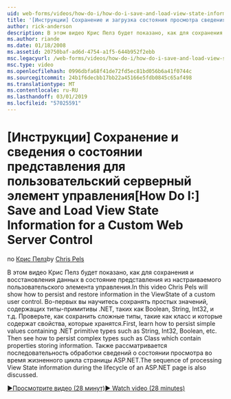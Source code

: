 ```yaml
---
uid: web-forms/videos/how-do-i/how-do-i-save-and-load-view-state-information-for-a-custom-web-server-control
title: '[Инструкции] Сохранение и загрузка состояния просмотра сведения для пользовательского управления веб-сервера | Документация Майкрософт'
author: rick-anderson
description: В этом видео Крис Пелз будет показано, как для сохранения и восстановления данных в состояние представления из настраиваемого пользовательского элемента управления. Во-первых Узнайте, как для сохранения простого значения...
ms.author: riande
ms.date: 01/18/2008
ms.assetid: 20750baf-ad6d-4754-a1f5-644b952f2ebb
msc.legacyurl: /web-forms/videos/how-do-i/how-do-i-save-and-load-view-state-information-for-a-custom-web-server-control
msc.type: video
ms.openlocfilehash: 0996dbfa68f41de72fd5ec81bd056b6a41f0744c
ms.sourcegitcommit: 24b1f6decbb17bb22a45166e5fdb0845c65af498
ms.translationtype: MT
ms.contentlocale: ru-RU
ms.lasthandoff: 03/01/2019
ms.locfileid: "57025591"
---
```

<a name="how-do-i-save-and-load-view-state-information-for-a-custom-web-server-control"></a><span data-ttu-id="b6c28-104">[Инструкции] Сохранение и сведения о состоянии представления для пользовательский серверный элемент управления</span><span class="sxs-lookup"><span data-stu-id="b6c28-104">[How Do I:] Save and Load View State Information for a Custom Web Server Control</span></span>
====================
<span data-ttu-id="b6c28-105">по [Крис Пелз](https://twitter.com/chrispels)</span><span class="sxs-lookup"><span data-stu-id="b6c28-105">by [Chris Pels](https://twitter.com/chrispels)</span></span>

<span data-ttu-id="b6c28-106">В этом видео Крис Пелз будет показано, как для сохранения и восстановления данных в состояние представления из настраиваемого пользовательского элемента управления.</span><span class="sxs-lookup"><span data-stu-id="b6c28-106">In this video Chris Pels will show how to persist and restore information in the ViewState of a custom user control.</span></span> <span data-ttu-id="b6c28-107">Во-первых вы научитесь сохранять простых значений, содержащих типы-примитивы .NET, таких как Boolean, String, Int32, и т.д. Проверьте, как сохранить сложные типы, такие как класс и которые содержат свойства, которые хранятся.</span><span class="sxs-lookup"><span data-stu-id="b6c28-107">First, learn how to persist simple values containing .NET primitive types such as String, Int32, Boolean, etc. Then see how to persist complex types such as Class which contain properties storing information.</span></span> <span data-ttu-id="b6c28-108">Также рассматривается последовательность обработки сведений о состоянии просмотра во время жизненного цикла страницы ASP.NET.</span><span class="sxs-lookup"><span data-stu-id="b6c28-108">The sequence of processing View State information during the lifecycle of an ASP.NET page is also discussed.</span></span>

[<span data-ttu-id="b6c28-109">&#9654;Просмотрите видео (28 минут)</span><span class="sxs-lookup"><span data-stu-id="b6c28-109">&#9654; Watch video (28 minutes)</span></span>](https://channel9.msdn.com/Blogs/ASP-NET-Site-Videos/how-do-i-save-and-load-view-state-information-for-a-custom-web-server-control)
